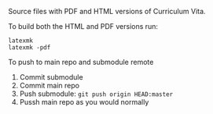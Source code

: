 Source files with PDF and HTML versions of Curriculum Vita.

To build both the HTML and PDF versions run:

````
latexmk
latexmk -pdf
````


To push to main repo and submodule remote

1. Commit submodule
2. Commit main repo
3. Push submodule: `git push origin HEAD:master`
3. Pussh main repo as you would normally
